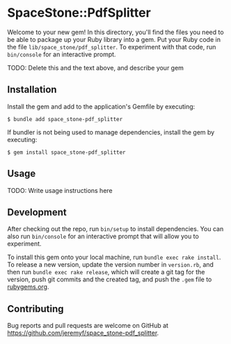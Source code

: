 # SpaceStone::PdfSplitter

Welcome to your new gem! In this directory, you'll find the files you need to be able to package up your Ruby library into a gem. Put your Ruby code in the file `lib/space_stone/pdf_splitter`. To experiment with that code, run `bin/console` for an interactive prompt.

TODO: Delete this and the text above, and describe your gem

## Installation

Install the gem and add to the application's Gemfile by executing:

    $ bundle add space_stone-pdf_splitter

If bundler is not being used to manage dependencies, install the gem by executing:

    $ gem install space_stone-pdf_splitter

## Usage

TODO: Write usage instructions here

## Development

After checking out the repo, run `bin/setup` to install dependencies. You can also run `bin/console` for an interactive prompt that will allow you to experiment.

To install this gem onto your local machine, run `bundle exec rake install`. To release a new version, update the version number in `version.rb`, and then run `bundle exec rake release`, which will create a git tag for the version, push git commits and the created tag, and push the `.gem` file to [rubygems.org](https://rubygems.org).

## Contributing

Bug reports and pull requests are welcome on GitHub at https://github.com/jeremyf/space_stone-pdf_splitter.
